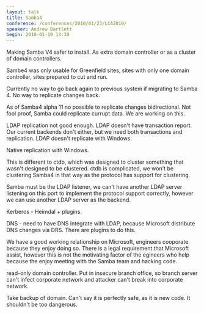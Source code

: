 ```yaml
---
layout: talk
title: Samba4
conference: /conferences/2010/01/23/LCA2010/
speaker: Andrew Bartlett
begin: 2010-01-19 13:30
---
```

Making Samba V4 safer to install. As extra domain controller or as a cluster of
domain controllers.

Sambe4 was only usable for Greenfield sites, sites with only one domain
controller, sites prepared to cut and run.

Currently no way to go back again to previous system if migrating to Samba 4. No way
to replicate changes back.

As of Samba4 alpha 11 no possible to replicate changes bidirectional. Not fool
proof, Samba could replicate currupt data. We are working on this.

LDAP replication not good enough. LDAP doesn't have transaction report. Our
current backends don't either, but we need both transactions and replication.
LDAP doesn't replicate with Windows.

Native replication with Windows.

This is different to ctdb, which was designed to cluster something that wasn't
designed to be clustered. ctdb is complicated, we won't be clustering Samba4 in
that way as the protocol has support for clustering.

Samba must be the LDAP listener, we can't have another LDAP server listening on
this port to implement the protocol support correctly, however we can use
another LDAP server as the backend.

Kerberos - Heimdal + plugins.

DNS - need to have DNS integrate with LDAP, because Microsoft distribute DNS
changes via DRS. There are plugins to do this.

We have a good working relationship on Microsoft, engineers cooporate because
they enjoy doing so. There is a legal requirement that Microsoft assist,
however this is not the motivating factor of the egineers who help because the
enjoy meeting with the Samba team and hacking code.

read-only domain controller. Put in insecure branch office, so branch server
can't infect corporate network and attacker can't break into corporate
network.

Take backup of domain. Can't say it is perfectly safe, as it is new code. It
shouldn't be too dangerous.
